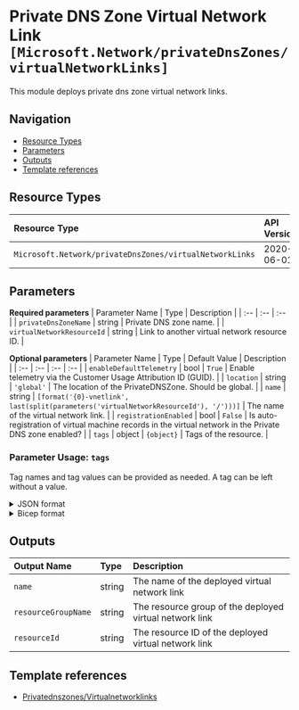 # Private DNS Zone Virtual Network Link `[Microsoft.Network/privateDnsZones/virtualNetworkLinks]`

This module deploys private dns zone virtual network links.

## Navigation

- [Resource Types](#Resource-Types)
- [Parameters](#Parameters)
- [Outputs](#Outputs)
- [Template references](#Template-references)

## Resource Types

| Resource Type | API Version |
| :-- | :-- |
| `Microsoft.Network/privateDnsZones/virtualNetworkLinks` | 2020-06-01 |

## Parameters

**Required parameters**
| Parameter Name | Type | Description |
| :-- | :-- | :-- |
| `privateDnsZoneName` | string | Private DNS zone name. |
| `virtualNetworkResourceId` | string | Link to another virtual network resource ID. |

**Optional parameters**
| Parameter Name | Type | Default Value | Description |
| :-- | :-- | :-- | :-- |
| `enableDefaultTelemetry` | bool | `True` | Enable telemetry via the Customer Usage Attribution ID (GUID). |
| `location` | string | `'global'` | The location of the PrivateDNSZone. Should be global. |
| `name` | string | `[format('{0}-vnetlink', last(split(parameters('virtualNetworkResourceId'), '/')))]` | The name of the virtual network link. |
| `registrationEnabled` | bool | `False` | Is auto-registration of virtual machine records in the virtual network in the Private DNS zone enabled? |
| `tags` | object | `{object}` | Tags of the resource. |


### Parameter Usage: `tags`

Tag names and tag values can be provided as needed. A tag can be left without a value.

<details>

<summary>JSON format</summary>

```json
"tags": {
    "value": {
        "Environment": "Non-Prod",
        "Contact": "test.user@testcompany.com",
        "PurchaseOrder": "1234",
        "CostCenter": "7890",
        "ServiceName": "DeploymentValidation",
        "Role": "DeploymentValidation"
    }
}
```

</details>

<details>

<summary>Bicep format</summary>

```bicep
tags: {
    Environment: 'Non-Prod'
    Contact: 'test.user@testcompany.com'
    PurchaseOrder: '1234'
    CostCenter: '7890'
    ServiceName: 'DeploymentValidation'
    Role: 'DeploymentValidation'
}
```

</details>
<p>

## Outputs

| Output Name | Type | Description |
| :-- | :-- | :-- |
| `name` | string | The name of the deployed virtual network link |
| `resourceGroupName` | string | The resource group of the deployed virtual network link |
| `resourceId` | string | The resource ID of the deployed virtual network link |

## Template references

- [Privatednszones/Virtualnetworklinks](https://docs.microsoft.com/en-us/azure/templates/Microsoft.Network/2020-06-01/privateDnsZones/virtualNetworkLinks)
